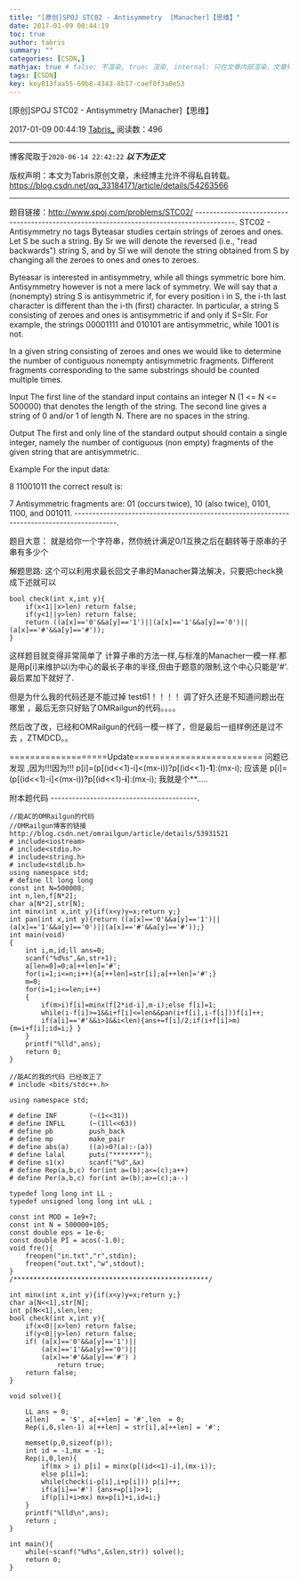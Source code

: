 ```yaml
---
title: "[原创]SPOJ STC02 - Antisymmetry  [Manacher]【思维】"
date: 2017-01-09 00:44:19
toc: true
author: tabris
summary: ""
categories: [CSDN,]
mathjax: true # false: 不渲染, true: 渲染, internal: 只在文章内部渲染，文章列表中不渲染
tags: [CSDN]
key: key813faa55-69b8-4343-8b17-caef0f3a0e53
---
```


[原创]SPOJ STC02 - Antisymmetry  [Manacher]【思维】

2017-01-09 00:44:19  [Tabris_](https://me.csdn.net/qq_33184171) 阅读数：496

---

博客爬取于`2020-06-14 22:42:22`
***以下为正文***

版权声明：本文为Tabris原创文章，未经博主允许不得私自转载。
https://blog.csdn.net/qq_33184171/article/details/54263566

<!-- more -->

---

题目链接：http://www.spoj.com/problems/STC02/
-----------------------------------------------------------------------------------------.
STC02 - Antisymmetry
no tags
Byteasar studies certain strings of zeroes and ones. Let S be such a string. By Sr we will denote the reversed (i.e., "read backwards") string S, and by SI we will denote the string obtained from S by changing all the zeroes to ones and ones to zeroes.

Byteasar is interested in antisymmetry, while all things symmetric bore him. Antisymmetry however is not a mere lack of symmetry. We will say that a (nonempty) string S is antisymmetric if, for every position i in S, the i-th last character is different than the i-th (first) character. In particular, a string S consisting of zeroes and ones is antisymmetric if and only if S=SIr. For example, the strings 00001111 and 010101 are antisymmetric, while 1001 is not.

In a given string consisting of zeroes and ones we would like to determine the number of contiguous nonempty antisymmetric fragments. Different fragments corresponding to the same substrings should be counted multiple times.

Input
The first line of the standard input contains an integer N (1 <= N <= 500000) that denotes the length of the string. The second line gives a string of 0 and/or 1 of length N. There are no spaces in the string.

Output
The first and only line of the standard output should contain a single integer, namely the number of contiguous (non empty) fragments of the given string that are antisymmetric.



Example
For the input data:

8
11001011
the correct result is:

7
Antisymmetric fragments are: 01 (occurs twice), 10 (also twice), 0101, 1100, and 001011.
------------------------------------------------------------------------------------------.

题目大意：
就是给你一个字符串，然你统计满足0/1互换之后在翻转等于原串的子串有多少个


解题思路:
这个可以利用求最长回文子串的Manacher算法解决，只要把check换成下述就可以
```
bool check(int x,int y){
    if(x<1||x>len) return false;
    if(y<1||y>len) return false;
    return ((a[x]=='0'&&a[y]=='1')||(a[x]=='1'&&a[y]=='0')||(a[x]=='#'&&a[y]=='#'));
}
```

这样题目就变得非常简单了
计算子串的方法一样,与标准的Manacher一模一样.都是用p[i]来维护以i为中心的最长子串的半径,但由于题意的限制,这个中心只能是'#'.最后累加下就好了.

但是为什么我的代码还是不能过掉 test61！！！！  调了好久还是不知道问题出在哪里 ，最后无奈只好贴了OMRailgun的代码。。。。

然后改了改，已经和OMRailgun的代码一模一样了，但是最后一组样例还是过不去 ，ZTMDCD。。

===================Update=========================
问题已发现 ,因为!!!因为!!!
p[i]=(p[(id<<1)-i]<(mx-i))?p[(id<<1)-**1**]:(mx-i);
应该是
p[i]=(p[(id<<1)-i]<(mx-i))?p[(id<<1)-**i**]:(mx-i);
我就是个**.....

附本题代码
-----------------------------------------.
```
//能AC的OMRailgun的代码
//OMRailgun博客的链接http://blog.csdn.net/omrailgun/article/details/53931521
# include<iostream>
# include<stdio.h>
# include<string.h>
# include<stdlib.h>
using namespace std;
# define ll long long
const int N=500008;
int n,len,f[N*2];
char a[N*2],str[N];
int minx(int x,int y){if(x<y)y=x;return y;}
int pan(int x,int y){return ((a[x]=='0'&&a[y]=='1')||(a[x]=='1'&&a[y]=='0')||(a[x]=='#'&&a[y]=='#'));}
int main(void)
{
    int i,m,id;ll ans=0;
    scanf("%d%s",&n,str+1);
    a[len=0]=0;a[++len]='#';
    for(i=1;i<=n;i++){a[++len]=str[i];a[++len]='#';}
    m=0;
    for(i=1;i<=len;i++)
    {
        if(m>i)f[i]=minx(f[2*id-i],m-i);else f[i]=1;
        while(i-f[i]>=1&&i+f[i]<=len&&pan(i+f[i],i-f[i]))f[i]++;
        if(a[i]=='#'&&i>1&&i<len){ans+=f[i]/2;if(i+f[i]>m){m=i+f[i];id=i;} }
    }
    printf("%lld",ans);
    return 0;
}

//能AC的我的代码 已经改正了
# include <bits/stdc++.h>

using namespace std;

# define INF        (~(1<<31))
# define INFLL      (~(1ll<<63))
# define pb         push_back
# define mp         make_pair
# define abs(a)     ((a)>0?(a):-(a))
# define lalal      puts("*******");
# define s1(x)      scanf("%d",&x)
# define Rep(a,b,c) for(int a=(b);a<=(c);a++)
# define Per(a,b,c) for(int a=(b);a>=(c);a--)

typedef long long int LL ;
typedef unsigned long long int uLL ;

const int MOD = 1e9+7;
const int N = 500000+105;
const double eps = 1e-6;
const double PI = acos(-1.0);
void fre(){
    freopen("in.txt","r",stdin);
    freopen("out.txt","w",stdout);
}
/*************************************************/

int minx(int x,int y){if(x<y)y=x;return y;}
char a[N<<1],str[N];
int p[N<<1],slen,len;
bool check(int x,int y){
    if(x<0||x>len) return false;
    if(y<0||y>len) return false;
    if( (a[x]=='0'&&a[y]=='1')||
        (a[x]=='1'&&a[y]=='0')||
        (a[x]=='#'&&a[y]=='#') )
            return true;
    return false;
}

void solve(){

    LL ans = 0;
    a[len]   = '$', a[++len] = '#',len  = 0;
    Rep(i,0,slen-1) a[++len] = str[i],a[++len] = '#';

    memset(p,0,sizeof(p));
    int id = -1,mx = -1;
    Rep(i,0,len){
        if(mx > i) p[i] = minx(p[(id<<1)-i],(mx-i));
        else p[i]=1;
        while(check(i-p[i],i+p[i])) p[i]++;
        if(a[i]=='#') {ans+=p[i]>>1;
        if(p[i]+i>mx) mx=p[i]+i,id=i;}
    }
    printf("%lld\n",ans);
    return ;
}

int main(){
    while(~scanf("%d%s",&slen,str)) solve();
    return 0;
}


```
